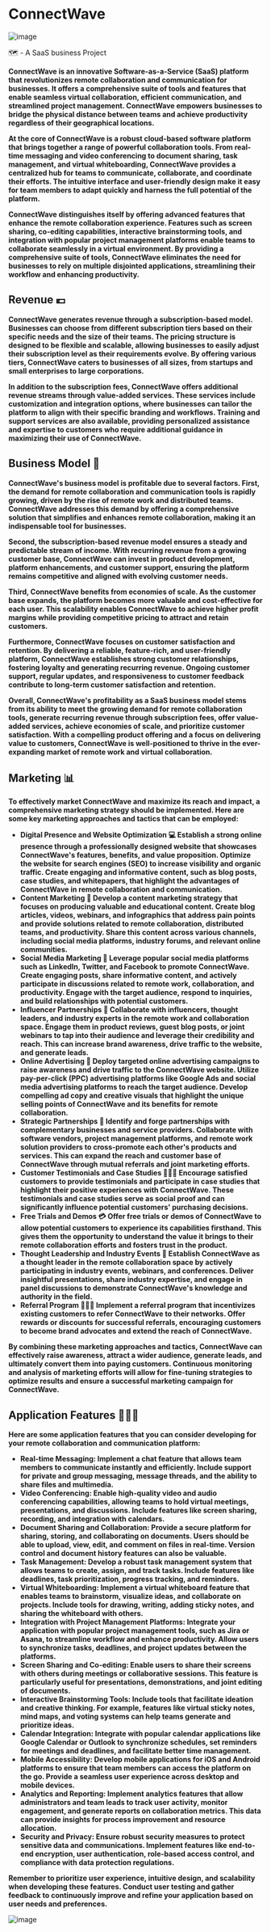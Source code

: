 # ConnectWave
![image](https://github.com/Aby-ss/ConnectWave/assets/103417697/7389ef7a-36a6-42ff-9741-4cdd8e4d6828)

🗺 - A SaaS business Project 

**ConnectWave is an innovative Software-as-a-Service (SaaS) platform that revolutionizes remote collaboration and communication for businesses. It offers a comprehensive suite of tools and features that enable seamless virtual collaboration, efficient communication, and streamlined project management. ConnectWave empowers businesses to bridge the physical distance between teams and achieve productivity regardless of their geographical locations.**

**At the core of ConnectWave is a robust cloud-based software platform that brings together a range of powerful collaboration tools. From real-time messaging and video conferencing to document sharing, task management, and virtual whiteboarding, ConnectWave provides a centralized hub for teams to communicate, collaborate, and coordinate their efforts. The intuitive interface and user-friendly design make it easy for team members to adapt quickly and harness the full potential of the platform.**

**ConnectWave distinguishes itself by offering advanced features that enhance the remote collaboration experience. Features such as screen sharing, co-editing capabilities, interactive brainstorming tools, and integration with popular project management platforms enable teams to collaborate seamlessly in a virtual environment. By providing a comprehensive suite of tools, ConnectWave eliminates the need for businesses to rely on multiple disjointed applications, streamlining their workflow and enhancing productivity.**

## Revenue 💶

**ConnectWave generates revenue through a subscription-based model. Businesses can choose from different subscription tiers based on their specific needs and the size of their teams. The pricing structure is designed to be flexible and scalable, allowing businesses to easily adjust their subscription level as their requirements evolve. By offering various tiers, ConnectWave caters to businesses of all sizes, from startups and small enterprises to large corporations.**

**In addition to the subscription fees, ConnectWave offers additional revenue streams through value-added services. These services include customization and integration options, where businesses can tailor the platform to align with their specific branding and workflows. Training and support services are also available, providing personalized assistance and expertise to customers who require additional guidance in maximizing their use of ConnectWave.**

## Business Model 💼

**ConnectWave's business model is profitable due to several factors. First, the demand for remote collaboration and communication tools is rapidly growing, driven by the rise of remote work and distributed teams. ConnectWave addresses this demand by offering a comprehensive solution that simplifies and enhances remote collaboration, making it an indispensable tool for businesses.**

**Second, the subscription-based revenue model ensures a steady and predictable stream of income. With recurring revenue from a growing customer base, ConnectWave can invest in product development, platform enhancements, and customer support, ensuring the platform remains competitive and aligned with evolving customer needs.**

**Third, ConnectWave benefits from economies of scale. As the customer base expands, the platform becomes more valuable and cost-effective for each user. This scalability enables ConnectWave to achieve higher profit margins while providing competitive pricing to attract and retain customers.**

**Furthermore, ConnectWave focuses on customer satisfaction and retention. By delivering a reliable, feature-rich, and user-friendly platform, ConnectWave establishes strong customer relationships, fostering loyalty and generating recurring revenue. Ongoing customer support, regular updates, and responsiveness to customer feedback contribute to long-term customer satisfaction and retention.**

**Overall, ConnectWave's profitability as a SaaS business model stems from its ability to meet the growing demand for remote collaboration tools, generate recurring revenue through subscription fees, offer value-added services, achieve economies of scale, and prioritize customer satisfaction. With a compelling product offering and a focus on delivering value to customers, ConnectWave is well-positioned to thrive in the ever-expanding market of remote work and virtual collaboration.**

## Marketing 📊

**To effectively market ConnectWave and maximize its reach and impact, a comprehensive marketing strategy should be implemented. Here are some key marketing approaches and tactics that can be employed:**

- **Digital Presence and Website Optimization 💻 Establish a strong online presence through a professionally designed website that showcases ConnectWave's features, benefits, and value proposition. Optimize the website for search engines (SEO) to increase visibility and organic traffic. Create engaging and informative content, such as blog posts, case studies, and whitepapers, that highlight the advantages of ConnectWave in remote collaboration and communication.**
- **Content Marketing 📱 Develop a content marketing strategy that focuses on producing valuable and educational content. Create blog articles, videos, webinars, and infographics that address pain points and provide solutions related to remote collaboration, distributed teams, and productivity. Share this content across various channels, including social media platforms, industry forums, and relevant online communities.**
- **Social Media Marketing 📝 Leverage popular social media platforms such as LinkedIn, Twitter, and Facebook to promote ConnectWave. Create engaging posts, share informative content, and actively participate in discussions related to remote work, collaboration, and productivity. Engage with the target audience, respond to inquiries, and build relationships with potential customers.**
- **Influencer Partnerships 🧤 Collaborate with influencers, thought leaders, and industry experts in the remote work and collaboration space. Engage them in product reviews, guest blog posts, or joint webinars to tap into their audience and leverage their credibility and reach. This can increase brand awareness, drive traffic to the website, and generate leads.**
- **Online Advertising 📶 Deploy targeted online advertising campaigns to raise awareness and drive traffic to the ConnectWave website. Utilize pay-per-click (PPC) advertising platforms like Google Ads and social media advertising platforms to reach the target audience. Develop compelling ad copy and creative visuals that highlight the unique selling points of ConnectWave and its benefits for remote collaboration.**
- **Strategic Partnerships 📩 Identify and forge partnerships with complementary businesses and service providers. Collaborate with software vendors, project management platforms, and remote work solution providers to cross-promote each other's products and services. This can expand the reach and customer base of ConnectWave through mutual referrals and joint marketing efforts.**
- **Customer Testimonials and Case Studies 👨🏻‍⚖️ Encourage satisfied customers to provide testimonials and participate in case studies that highlight their positive experiences with ConnectWave. These testimonials and case studies serve as social proof and can significantly influence potential customers' purchasing decisions.**
- **Free Trials and Demos 💳 Offer free trials or demos of ConnectWave to allow potential customers to experience its capabilities firsthand. This gives them the opportunity to understand the value it brings to their remote collaboration efforts and fosters trust in the product.**
- **Thought Leadership and Industry Events 🥂 Establish ConnectWave as a thought leader in the remote collaboration space by actively participating in industry events, webinars, and conferences. Deliver insightful presentations, share industry expertise, and engage in panel discussions to demonstrate ConnectWave's knowledge and authority in the field.**
- **Referral Program 🙍🏻‍♂️ Implement a referral program that incentivizes existing customers to refer ConnectWave to their networks. Offer rewards or discounts for successful referrals, encouraging customers to become brand advocates and extend the reach of ConnectWave.**

**By combining these marketing approaches and tactics, ConnectWave can effectively raise awareness, attract a wider audience, generate leads, and ultimately convert them into paying customers. Continuous monitoring and analysis of marketing efforts will allow for fine-tuning strategies to optimize results and ensure a successful marketing campaign for ConnectWave.**

## Application Features 👨🏻‍💻

**Here are some application features that you can consider developing for your remote collaboration and communication platform:**

- **Real-time Messaging: Implement a chat feature that allows team members to communicate instantly and efficiently. Include support for private and group messaging, message threads, and the ability to share files and multimedia.**
- **Video Conferencing: Enable high-quality video and audio conferencing capabilities, allowing teams to hold virtual meetings, presentations, and discussions. Include features like screen sharing, recording, and integration with calendars.**
- **Document Sharing and Collaboration: Provide a secure platform for sharing, storing, and collaborating on documents. Users should be able to upload, view, edit, and comment on files in real-time. Version control and document history features can also be valuable.**
- **Task Management: Develop a robust task management system that allows teams to create, assign, and track tasks. Include features like deadlines, task prioritization, progress tracking, and reminders.**
- **Virtual Whiteboarding: Implement a virtual whiteboard feature that enables teams to brainstorm, visualize ideas, and collaborate on projects. Include tools for drawing, writing, adding sticky notes, and sharing the whiteboard with others.**
- **Integration with Project Management Platforms: Integrate your application with popular project management tools, such as Jira or Asana, to streamline workflow and enhance productivity. Allow users to synchronize tasks, deadlines, and project updates between the platforms.**
- **Screen Sharing and Co-editing: Enable users to share their screens with others during meetings or collaborative sessions. This feature is particularly useful for presentations, demonstrations, and joint editing of documents.**
- **Interactive Brainstorming Tools: Include tools that facilitate ideation and creative thinking. For example, features like virtual sticky notes, mind maps, and voting systems can help teams generate and prioritize ideas.**
- **Calendar Integration: Integrate with popular calendar applications like Google Calendar or Outlook to synchronize schedules, set reminders for meetings and deadlines, and facilitate better time management.**
- **Mobile Accessibility: Develop mobile applications for iOS and Android platforms to ensure that team members can access the platform on the go. Provide a seamless user experience across desktop and mobile devices.**
- **Analytics and Reporting: Implement analytics features that allow administrators and team leads to track user activity, monitor engagement, and generate reports on collaboration metrics. This data can provide insights for process improvement and resource allocation.**
- **Security and Privacy: Ensure robust security measures to protect sensitive data and communications. Implement features like end-to-end encryption, user authentication, role-based access control, and compliance with data protection regulations.**

**Remember to prioritize user experience, intuitive design, and scalability when developing these features. Conduct user testing and gather feedback to continuously improve and refine your application based on user needs and preferences.**

![image](https://github.com/Aby-ss/ConnectWave/assets/103417697/fe761cfb-1bde-4551-9276-643116d813fa)
